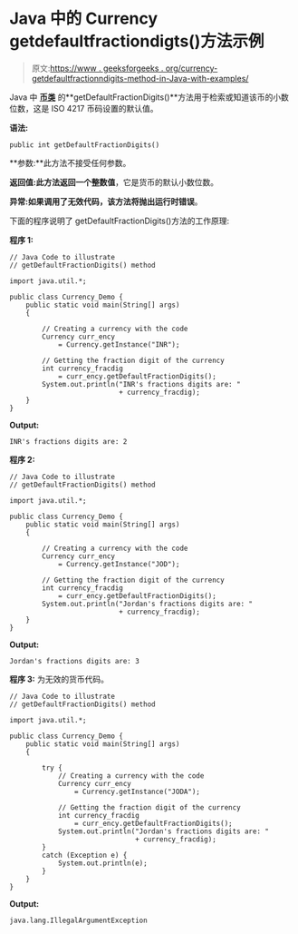 # Java 中的 Currency getdefaultfractiondigts()方法示例

> 原文:[https://www . geeksforgeeks . org/currency-getdefaultfractionndigits-method-in-Java-with-examples/](https://www.geeksforgeeks.org/currency-getdefaultfractiondigits-method-in-java-with-examples/)

Java 中 **[币类](https://www.geeksforgeeks.org/java-util-currency-methods-example/)** 的**getDefaultFractionDigits()**方法用于检索或知道该币的小数位数，这是 ISO 4217 币码设置的默认值。

**语法:**

```
public int getDefaultFractionDigits()
```

**参数:**此方法不接受任何参数。

**返回值:**此方法返回一个**整数值**，它是货币的默认小数位数。

**异常:**如果调用了无效代码，该方法将抛出**运行时错误**。

下面的程序说明了 getDefaultFractionDigits()方法的工作原理:

**程序 1:**

```
// Java Code to illustrate
// getDefaultFractionDigits() method

import java.util.*;

public class Currency_Demo {
    public static void main(String[] args)
    {

        // Creating a currency with the code
        Currency curr_ency
            = Currency.getInstance("INR");

        // Getting the fraction digit of the currency
        int currency_fracdig
            = curr_ency.getDefaultFractionDigits();
        System.out.println("INR's fractions digits are: "
                           + currency_fracdig);
    }
}
```

**Output:**

```
INR's fractions digits are: 2

```

**程序 2:**

```
// Java Code to illustrate
// getDefaultFractionDigits() method

import java.util.*;

public class Currency_Demo {
    public static void main(String[] args)
    {

        // Creating a currency with the code
        Currency curr_ency
            = Currency.getInstance("JOD");

        // Getting the fraction digit of the currency
        int currency_fracdig
            = curr_ency.getDefaultFractionDigits();
        System.out.println("Jordan's fractions digits are: "
                           + currency_fracdig);
    }
}
```

**Output:**

```
Jordan's fractions digits are: 3

```

**程序 3:** 为无效的货币代码。

```
// Java Code to illustrate
// getDefaultFractionDigits() method

import java.util.*;

public class Currency_Demo {
    public static void main(String[] args)
    {

        try {
            // Creating a currency with the code
            Currency curr_ency
                = Currency.getInstance("JODA");

            // Getting the fraction digit of the currency
            int currency_fracdig
                = curr_ency.getDefaultFractionDigits();
            System.out.println("Jordan's fractions digits are: "
                               + currency_fracdig);
        }
        catch (Exception e) {
            System.out.println(e);
        }
    }
}
```

**Output:**

```
java.lang.IllegalArgumentException

```